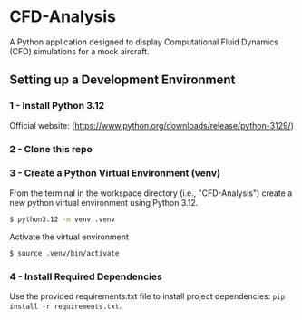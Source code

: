 # CFD-Analysis
A Python application designed to display Computational Fluid Dynamics (CFD) simulations for a mock aircraft.

## Setting up a Development Environment
### 1 - Install Python 3.12
Official website: (https://www.python.org/downloads/release/python-3129/)

### 2 - Clone this repo

### 3 - Create a Python Virtual Environment (venv)
From the terminal in the workspace directory (i.e., "CFD-Analysis") create a new python virtual environment using Python 3.12.
```bash
$ python3.12 -m venv .venv
```
Activate the virtual environment
```bash
$ source .venv/bin/activate
```

### 4 - Install Required Dependencies
Use the provided requirements.txt file to install project dependencies: `pip install -r requirements.txt`.